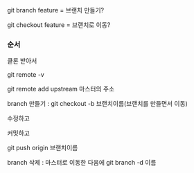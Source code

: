 git branch feature = 브랜치 만들기?

git checkout feature = 브랜치로 이동?



### 순서

클론 받아서

git remote -v

git remote add upstream 마스터의 주소



branch 만들기 : git checkout -b 브랜치이름(브랜치를 만들면서 이동)

수정하고

커밋하고

git push origin 브랜치이름

branch 삭제 : 마스터로 이동한 다음에 git branch -d 이름

